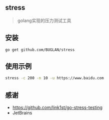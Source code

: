 ## stress

> golang实现的压力测试工具

## 安装

```golang
go get github.com/BUGLAN/stress
```

## 使用示例

```bash
stress -c 200 -n 10 -u https://www.baidu.com
```

## 感谢

* https://github.com/link1st/go-stress-testing
* JetBrains